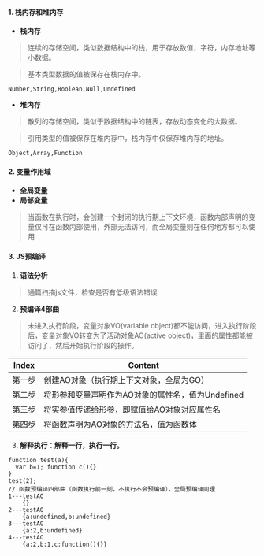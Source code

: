 #### 1. 栈内存和堆内存
+ __栈内存__
> 连续的存储空间，类似数据结构中的栈，用于存放数值，字符，内存地址等小数据。

> 基本类型数据的值被保存在栈内存中。
```
Number,String,Boolean,Null,Undefined
```
+ __堆内存__
> 散列的存储空间，类似于数据结构中的链表，存放动态变化的大数据。

> 引用类型的值被保存在堆内存中，栈内存中仅保存堆内存的地址。
```
Object,Array,Function
```
#### 2. 变量作用域
+ __全局变量__
+ __局部变量__
> 当函数在执行时，会创建一个封闭的执行期上下文环境，函数内部声明的变量仅可在函数内部使用，外部无法访问，而全局变量则在任何地方都可以使用
#### 3. JS预编译
1. __语法分析__
> 通篇扫描js文件，检查是否有低级语法错误
2. __预编译4部曲__
> 未进入执行阶段，变量对象VO(variable object)都不能访问，进入执行阶段后，变量对象VO转变为了活动对象AO(active object)，里面的属性都能被访问了，然后开始执行阶段的操作。 

| Index | Content |
| :-: | - |
| 第一步 | 创建AO对象（执行期上下文对象，全局为GO）|
| 第二步 | 将形参和变量声明作为AO对象的属性名，值为Undefined |
| 第三步 | 将实参值传递给形参，即赋值给AO对象对应属性名 |
| 第四步 | 将函数声明为AO对象的方法名，值为函数体 |
3. __解释执行：解释一行，执行一行。__
```
function test(a){ 
  var b=1; function c(){}  
}
test(2);
// 函数预编译四部曲（函数执行前一刻，不执行不会预编译），全局预编译同理
1---testAO
    {}
2---testAO
    {a:undefined,b:undefined}
3---testAO
    {a:2,b:undefined}
4---testAO
    {a:2,b:1,c:function(){}} 
```
